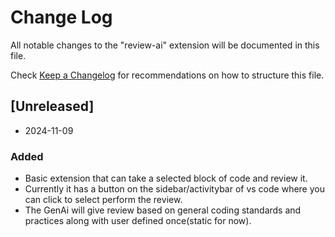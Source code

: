 # Change Log

All notable changes to the "review-ai" extension will be documented in this file.

Check [Keep a Changelog](http://keepachangelog.com/) for recommendations on how to structure this file.

## [Unreleased]

- 2024-11-09

### Added

- Basic extension that can take a selected block of code and review it.
- Currently it has a button on the sidebar/activitybar of vs code where you can click to select perform the review.
- The GenAi will give review based on general coding standards and practices along with user defined once(static for now).